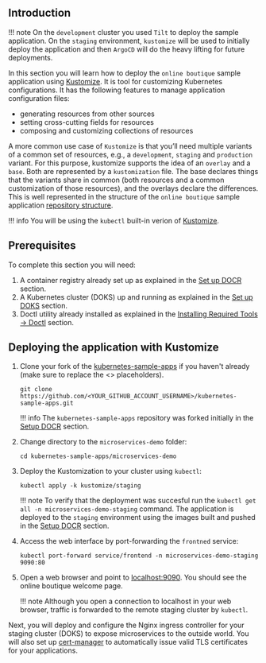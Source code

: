 ## Introduction

!!! note
        On the `development` cluster you used `Tilt` to deploy the sample application. On the `staging` environment, `kustomize` will be used to initially deploy the application and then `ArgoCD` will do the heavy lifting for future deployments.

In this section you will learn how to deploy the `online boutique` sample application using [Kustomize](https://kustomize.io/). It is tool for customizing Kubernetes configurations. It has the following features to manage application configuration files:

- generating resources from other sources
- setting cross-cutting fields for resources
- composing and customizing collections of resources

A more common use case of `Kustomize` is that you’ll need multiple variants of a common set of resources, e.g., a `development`, `staging` and `production` variant.
For this purpose, kustomize supports the idea of an `overlay` and a `base`. Both are represented by a `kustomization` file. The base declares things that the variants share in common (both resources and a common customization of those resources), and the overlays declare the differences. This is well represented in the structure of the `online boutique` sample application [repository structure](https://github.com/digitalocean/kubernetes-sample-apps/tree/master/microservices-demo).

!!! info
        You will be using the `kubectl` built-in verion of [Kustomize](https://kustomize.io/).

## Prerequisites

To complete this section you will need:

1. A container registry already set up as explained in the [Set up DOCR](setup-docr.md) section.
2. A Kubernetes cluster (DOKS) up and running as explained in the [Set up DOKS](setup-doks.md) section.
3. Doctl utility already installed as explained in the [Installing Required Tools -> Doctl](installing-required-tools.md#installing-doctl) section.

## Deploying the application with Kustomize

1. Clone your fork of the [kubernetes-sample-apps](https://github.com/digitalocean/kubernetes-sample-apps) if you haven't already (make sure to replace the <> placeholders).

    ```shell
    git clone https://github.com/<YOUR_GITHUB_ACCOUNT_USERNAME>/kubernetes-sample-apps.git
    ```

    !!! info
        The `kubernetes-sample-apps` repository was forked initially in the [Setup DOCR](setup-docr.md) section.

2. Change directory to the `microservices-demo` folder:

    ```shell
    cd kubernetes-sample-apps/microservices-demo
    ```

3. Deploy the Kustomization to your cluster using `kubectl`:

    ``` shell
    kubectl apply -k kustomize/staging
    ```

    !!! note
        To verify that the deployment was succesful run the `kubectl get all -n microservices-demo-staging` command.
        The application is deployed to the `staging` environment using the images built and pushed in the [Setup DOCR](setup-docr.md) section.

4. Access the web interface by port-forwarding the `frontned` service:

    ```shell
    kubectl port-forward service/frontend -n microservices-demo-staging 9090:80
    ```

5. Open a web browser and point to [localhost:9090](http://localhost:9090/). You should see the online boutique welcome page.

    !!! note
            Although you open a connection to localhost in your web browser, traffic is forwarded to the remote staging cluster by `kubectl`.

Next, you will deploy and configure the Nginx ingress controller for your staging cluster (DOKS) to expose microservices to the outside world. You will also set up [cert-manager](https://cert-manager.io/) to automatically issue valid TLS certificates for your applications.
